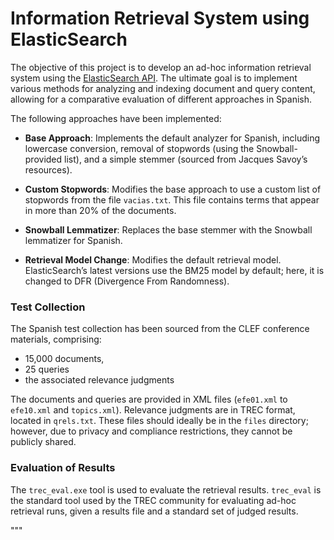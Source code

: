 # Information Retrieval System using ElasticSearch

The objective of this project is to develop an ad-hoc information retrieval system using the [ElasticSearch API](https://www.elastic.co). The ultimate goal is to implement various methods for analyzing and indexing document and query content, allowing for a comparative evaluation of different approaches in Spanish.

The following approaches have been implemented:

- **Base Approach**: Implements the default analyzer for Spanish, including lowercase conversion, removal of stopwords (using the Snowball-provided list), and a simple stemmer (sourced from Jacques Savoy’s resources).

- **Custom Stopwords**: Modifies the base approach to use a custom list of stopwords from the file `vacias.txt`. This file contains terms that appear in more than 20% of the documents.

- **Snowball Lemmatizer**: Replaces the base stemmer with the Snowball lemmatizer for Spanish.

- **Retrieval Model Change**: Modifies the default retrieval model. ElasticSearch’s latest versions use the BM25 model by default; here, it is changed to DFR (Divergence From Randomness).

### Test Collection

The Spanish test collection has been sourced from the CLEF conference materials, comprising:
- 15,000 documents,
- 25 queries
- the associated relevance judgments

The documents and queries are provided in XML files (`efe01.xml` to `efe10.xml` and `topics.xml`). Relevance judgments are in TREC format, located in `qrels.txt`. These files should ideally be in the `files` directory; however, due to privacy and compliance restrictions, they cannot be publicly shared.

### Evaluation of Results

The `trec_eval.exe` tool is used to evaluate the retrieval results. `trec_eval` is the standard tool used by the TREC community for evaluating ad-hoc retrieval runs, given a results file and a standard set of judged results.

"""